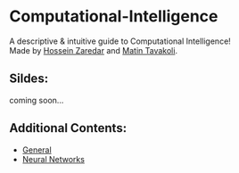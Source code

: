 # Computational-Intelligence

A descriptive & intuitive guide to Computational Intelligence!<br>
Made by [Hossein Zaredar](https://github.com/HosseinZaredar) and [Matin Tavakoli](https://github.com/MatinTavakoli).

## Sildes:
coming soon...

## Additional Contents:

- [General](https://github.com/HosseinZaredar/Computational-Intelligence/blob/main/General.md)
- [Neural Networks](https://github.com/HosseinZaredar/Computational-Intelligence/blob/main/Neural%20Networks.md)
